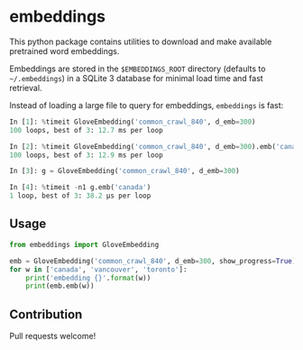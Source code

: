 # embeddings

This python package contains utilities to download and make available pretrained word embeddings.

Embeddings are stored in the `$EMBEDDINGS_ROOT` directory (defaults to `~/.embeddings`) in a SQLite 3 database for minimal load time and fast retrieval.

Instead of loading a large file to query for embeddings, `embeddings` is fast:

```python
In [1]: %timeit GloveEmbedding('common_crawl_840', d_emb=300)
100 loops, best of 3: 12.7 ms per loop

In [2]: %timeit GloveEmbedding('common_crawl_840', d_emb=300).emb('canada')
100 loops, best of 3: 12.9 ms per loop

In [3]: g = GloveEmbedding('common_crawl_840', d_emb=300)

In [4]: %timeit -n1 g.emb('canada')
1 loop, best of 3: 38.2 µs per loop
```


## Usage

```python
from embeddings import GloveEmbedding

emb = GloveEmbedding('common_crawl_840', d_emb=300, show_progress=True)
for w in ['canada', 'vancouver', 'toronto']:
    print('embedding {}'.format(w))
    print(emb.emb(w))
```

## Contribution

Pull requests welcome!
